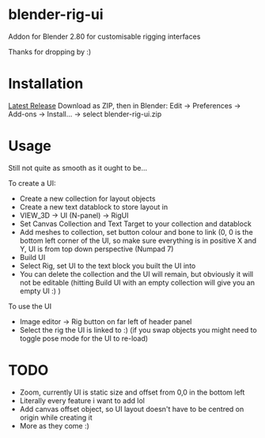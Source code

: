 # blender-rig-ui
Addon for Blender 2.80 for customisable rigging interfaces

Thanks for dropping by :)

# Installation
[Latest Release](https://github.com/Lateasusual/blender-rig-ui/releases)
Download as ZIP, then in Blender:
  Edit -> Preferences -> Add-ons -> Install... -> select blender-rig-ui.zip
  
# Usage
Still not quite as smooth as it ought to be...

  To create a UI:
  
 - Create a new collection for layout objects
 - Create a new text datablock to store layout in
 - VIEW_3D -> UI (N-panel) -> RigUI
 - Set Canvas Collection and Text Target to your collection and datablock
 - Add meshes to collection, set button colour and bone to link (0, 0 is the bottom left corner of the UI, so make sure everything is in positive X and Y, UI is from top down perspective (Numpad 7)
 - Build UI
 - Select Rig, set UI to the text block you built the UI into
 - You can delete the collection and the UI will remain, but obviously it will not be editable (hitting Build UI with an empty collection will give you an empty UI :) )
 
 To use the UI
 
 - Image editor -> Rig button on far left of header panel
 - Select the rig the UI is linked to :)
 (if you swap objects you might need to toggle pose mode for the UI to re-load)
 
# TODO
  - Zoom, currently UI is static size and offset from 0,0 in the bottom left
  - Literally every feature i want to add lol
  - Add canvas offset object, so UI layout doesn't have to be centred on origin while creating it
  - More as they come :)
